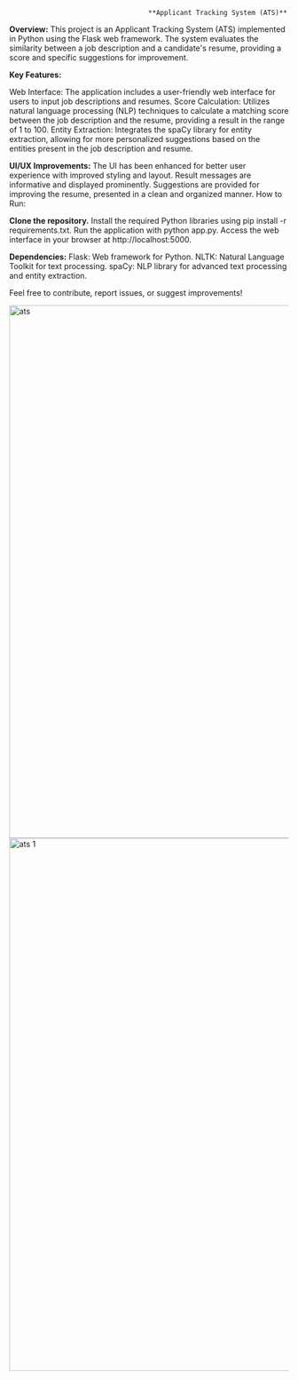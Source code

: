                                        **Applicant Tracking System (ATS)**
**Overview:**
This project is an Applicant Tracking System (ATS) implemented in Python using the Flask web framework. The system evaluates the similarity between a job description and a candidate's resume, providing a score and specific suggestions for improvement.

**Key Features:**

Web Interface: The application includes a user-friendly web interface for users to input job descriptions and resumes.
Score Calculation: Utilizes natural language processing (NLP) techniques to calculate a matching score between the job description and the resume, providing a result in the range of 1 to 100.
Entity Extraction: Integrates the spaCy library for entity extraction, allowing for more personalized suggestions based on the entities present in the job description and resume.


**UI/UX Improvements:**
The UI has been enhanced for better user experience with improved styling and layout.
Result messages are informative and displayed prominently.
Suggestions are provided for improving the resume, presented in a clean and organized manner.
How to Run:

**Clone the repository.**
Install the required Python libraries using pip install -r requirements.txt.
Run the application with python app.py.
Access the web interface in your browser at http://localhost:5000.


**Dependencies:**
Flask: Web framework for Python.
NLTK: Natural Language Toolkit for text processing.
spaCy: NLP library for advanced text processing and entity extraction.


Feel free to contribute, report issues, or suggest improvements!


<img width="960" alt="ats" src="https://github.com/vamsiparasar/Applicant-Tracking-System/assets/40571198/cce1a014-40e6-44ca-b626-a4b335543021">




<img width="960" alt="ats 1" src="https://github.com/vamsiparasar/Applicant-Tracking-System/assets/40571198/b4e0800a-c1d2-4560-a300-1c01c09fd1d9">
